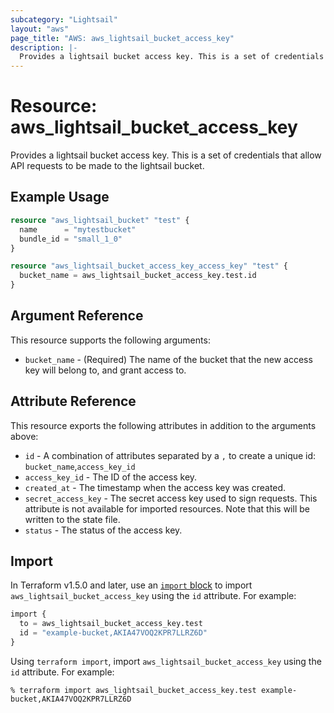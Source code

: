 ```yaml
---
subcategory: "Lightsail"
layout: "aws"
page_title: "AWS: aws_lightsail_bucket_access_key"
description: |-
  Provides a lightsail bucket access key. This is a set of credentials that allow API requests to be made to the lightsail bucket.
---
```


# Resource: aws_lightsail_bucket_access_key

Provides a lightsail bucket access key. This is a set of credentials that allow API requests to be made to the lightsail bucket.

## Example Usage

```terraform
resource "aws_lightsail_bucket" "test" {
  name      = "mytestbucket"
  bundle_id = "small_1_0"
}

resource "aws_lightsail_bucket_access_key_access_key" "test" {
  bucket_name = aws_lightsail_bucket_access_key.test.id
}
```

## Argument Reference

This resource supports the following arguments:

* `bucket_name` - (Required) The name of the bucket that the new access key will belong to, and grant access to.

## Attribute Reference

This resource exports the following attributes in addition to the arguments above:

* `id` - A combination of attributes separated by a `,` to create a unique id: `bucket_name`,`access_key_id`
* `access_key_id` - The ID of the access key.
* `created_at` - The timestamp when the access key was created.
* `secret_access_key` - The secret access key used to sign requests. This attribute is not available for imported resources. Note that this will be written to the state file.
* `status` - The status of the access key.

## Import

In Terraform v1.5.0 and later, use an [`import` block](https://developer.hashicorp.com/terraform/language/import) to import `aws_lightsail_bucket_access_key` using the `id` attribute. For example:

```terraform
import {
  to = aws_lightsail_bucket_access_key.test
  id = "example-bucket,AKIA47VOQ2KPR7LLRZ6D"
}
```

Using `terraform import`, import `aws_lightsail_bucket_access_key` using the `id` attribute. For example:

```console
% terraform import aws_lightsail_bucket_access_key.test example-bucket,AKIA47VOQ2KPR7LLRZ6D
```

